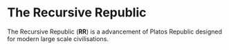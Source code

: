 # The Recursive Republic

The Recursive Republic (**RR**) is a advancement of Platos Republic designed for modern large scale civilisations.

